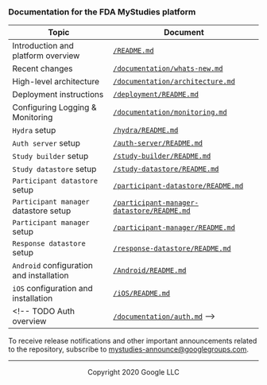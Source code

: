 <!--
 Copyright 2020-2021 Google LLC
 Use of this source code is governed by an MIT-style
 license that can be found in the LICENSE file or at
 https://opensource.org/licenses/MIT.
-->

### Documentation for the FDA MyStudies platform

Topic | Document
--------|--------------
Introduction and platform overview | [`/README.md`](/README.md)
Recent changes | [`/documentation/whats-new.md`](/documentation/whats-new.md)
High-level architecture | [`/documentation/architecture.md`](/documentation/architecture.md)
Deployment instructions | [`/deployment/README.md`](/deployment/README.md)
Configuring Logging & Monitoring | [`/documentation/monitoring.md`](/documentation/monitoring.md)
`Hydra` setup | [`/hydra/README.md`](/hydra/README.md)
`Auth server` setup | [`/auth-server/README.md`](/auth-server/README.md)
`Study builder` setup | [`/study-builder/README.md`](/study-builder/README.md)
`Study datastore` setup | [`/study-datastore/README.md`](/study-datastore/README.md)
`Participant datastore` setup | [`/participant-datastore/README.md`](/participant-datastore/README.md)
`Participant manager` datastore setup | [`/participant-manager-datastore/README.md`](/participant-manager-datastore/README.md)
`Participant manager` setup | [`/participant-manager/README.md`](/participant-manager/README.md)
`Response datastore` setup | [`/response-datastore/README.md`](/response-datastore/README.md)
`Android` configuration and installation | [`/Android/README.md`](/Android/README.md)
`iOS` configuration and installation  | [`/iOS/README.md`](/iOS/README.md)
<!-- TODO Auth overview | [`/documentation/auth.md`](/documentation/auth.md) -->

<!-- TODO Add the following rows to the table after Deployment but before Hydra

Study builder user guide | [`/documentation/study-builder-user-guide.md`](/documentation/study-builder-user-guide.md) Participant manager user guide | [`/documentation/participant-manager-user-guide.md`](/documentation/participant-manager-user-guide.md)
Mobile application user guide | [`/documentation/mobile-user-guide.md`](/documentation/mobile-user-guide.md)

-->

To receive release notifications and other important announcements related to the repository, subscribe to [mystudies-announce@googlegroups.com](https://groups.google.com/g/mystudies-announce/).

***
<p align="center">Copyright 2020 Google LLC</p>
